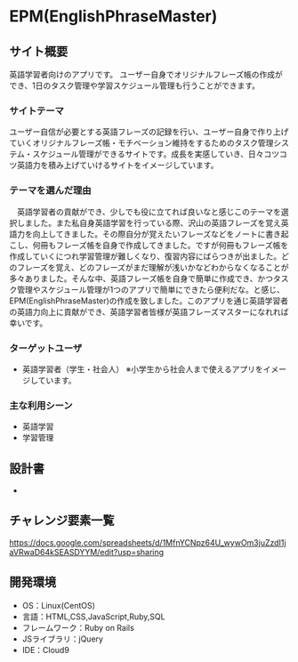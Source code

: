 # EPM(EnglishPhraseMaster)

## サイト概要
英語学習者向けのアプリです。
ユーザー自身でオリジナルフレーズ帳の作成ができ、1日のタスク管理や学習スケジュール管理も行うことができます。
### サイトテーマ
ユーザー自信が必要とする英語フレーズの記録を行い、ユーザー自身で作り上げていくオリジナルフレーズ帳・モチベーション維持をするためのタスク管理システム・スケジュール管理ができるサイトです。成長を実感していき、日々コツコツ英語力を積み上げていけるサイトをイメージしています。

### テーマを選んだ理由
　英語学習者の貢献ができ、少しでも役に立てれば良いなと感じこのテーマを選択しました。また私自身英語学習を行っている際、沢山の英語フレーズを覚え英語力を向上してきました。その際自分が覚えたいフレーズなどをノートに書き起こし、何冊もフレーズ帳を自身で作成してきました。ですが何冊もフレーズ帳を作成していくにつれ学習管理が難しくなり、復習内容にばらつきが出ました。どのフレーズを覚え、どのフレーズがまだ理解が浅いかなどわからなくなることが多々ありました。そんな中、英語フレーズ帳を自身で簡単に作成でき、かつタスク管理やスケジュール管理が1つのアプリで簡単にできたら便利だな。と感じ、EPM(EnglishPhraseMaster)の作成を致しました。このアプリを通じ英語学習者の英語力向上に貢献ができ、英語学習者皆様が英語フレーズマスターになれれば幸いです。

### ターゲットユーザ
- 英語学習者（学生・社会人） ※小学生から社会人まで使えるアプリをイメージしています。

### 主な利用シーン
- 英語学習
- 学習管理

## 設計書
- 

## チャレンジ要素一覧
https://docs.google.com/spreadsheets/d/1MfnYCNpz64U_wywOm3juZzdI1jaVRwaD64kSEASDYYM/edit?usp=sharing

## 開発環境
- OS：Linux(CentOS)
- 言語：HTML,CSS,JavaScript,Ruby,SQL
- フレームワーク：Ruby on Rails
- JSライブラリ：jQuery
- IDE：Cloud9
